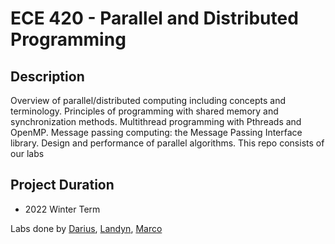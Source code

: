 # ECE 420 - Parallel and Distributed Programming

## Description
Overview of parallel/distributed computing including concepts and terminology. Principles of programming with shared memory and synchronization methods. Multithread programming with Pthreads and OpenMP. Message passing computing: the Message Passing Interface library. Design and performance of parallel algorithms.
This repo consists of our labs

## Project Duration
- 2022 Winter Term

Labs done by [Darius](https://github.com/DarFang), [Landyn](https://github.com/LandynPugh), [Marco](https://github.com/mrcromero)
